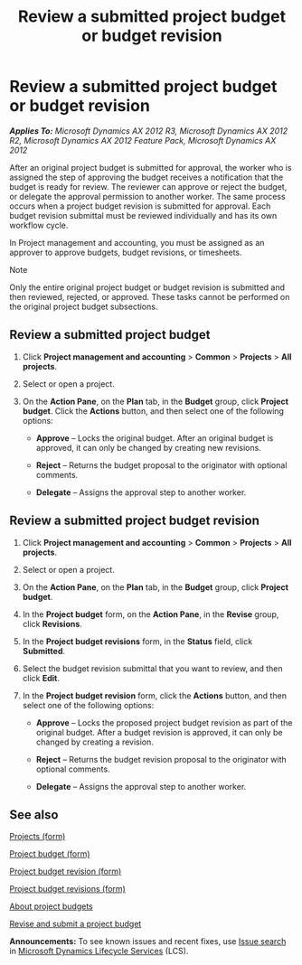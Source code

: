 ﻿---
title: Review a submitted project budget or budget revision
TOCTitle: Review a submitted project budget or budget revision
ms:assetid: 992bf02f-d37d-4564-aa74-abc2939c31b6
ms:mtpsurl: https://technet.microsoft.com/en-us/library/Hh209421(v=AX.60)
ms:contentKeyID: 36058689
ms.date: 04/18/2014
mtps_version: v=AX.60
f1_keywords:
- project budget
- budget revision
---

# Review a submitted project budget or budget revision 


_**Applies To:** Microsoft Dynamics AX 2012 R3, Microsoft Dynamics AX 2012 R2, Microsoft Dynamics AX 2012 Feature Pack, Microsoft Dynamics AX 2012_

After an original project budget is submitted for approval, the worker who is assigned the step of approving the budget receives a notification that the budget is ready for review. The reviewer can approve or reject the budget, or delegate the approval permission to another worker. The same process occurs when a project budget revision is submitted for approval. Each budget revision submittal must be reviewed individually and has its own workflow cycle.

In Project management and accounting, you must be assigned as an approver to approve budgets, budget revisions, or timesheets.


> [!NOTE]
> <P>Only the entire original project budget or budget revision is submitted and then reviewed, rejected, or approved. These tasks cannot be performed on the original project budget subsections.</P>



## Review a submitted project budget

1.  Click **Project management and accounting** \> **Common** \> **Projects** \> **All projects**.

2.  Select or open a project.

3.  On the **Action Pane**, on the **Plan** tab, in the **Budget** group, click **Project budget**. Click the **Actions** button, and then select one of the following options:
    
      - **Approve** – Locks the original budget. After an original budget is approved, it can only be changed by creating new revisions.
    
      - **Reject** – Returns the budget proposal to the originator with optional comments.
    
      - **Delegate** – Assigns the approval step to another worker.

## Review a submitted project budget revision

1.  Click **Project management and accounting** \> **Common** \> **Projects** \> **All projects**.

2.  Select or open a project.

3.  On the **Action Pane**, on the **Plan** tab, in the **Budget** group, click **Project budget**.

4.  In the **Project budget** form, on the **Action Pane**, in the **Revise** group, click **Revisions**.

5.  In the **Project budget revisions** form, in the **Status** field, click **Submitted**.

6.  Select the budget revision submittal that you want to review, and then click **Edit**.

7.  In the **Project budget revision** form, click the **Actions** button, and then select one of the following options:
    
      - **Approve** – Locks the proposed project budget revision as part of the original budget. After a budget revision is approved, it can only be changed by creating a revision.
    
      - **Reject** – Returns the budget revision proposal to the originator with optional comments.
    
      - **Delegate** – Assigns the approval step to another worker.

## See also

[Projects (form)](https://technet.microsoft.com/en-us/library/aa585245\(v=ax.60\))

[Project budget (form)](https://technet.microsoft.com/en-us/library/hh227438\(v=ax.60\))

[Project budget revision (form)](https://technet.microsoft.com/en-us/library/hh209690\(v=ax.60\))

[Project budget revisions (form)](https://technet.microsoft.com/en-us/library/hh227371\(v=ax.60\))

[About project budgets](about-project-budgets.md)

[Revise and submit a project budget](revise-and-submit-a-project-budget.md)

  
**Announcements:** To see known issues and recent fixes, use [Issue search](http://go.microsoft.com/fwlink/?linkid=389258) in [Microsoft Dynamics Lifecycle Services](http://go.microsoft.com/fwlink/?linkid=306505) (LCS).

